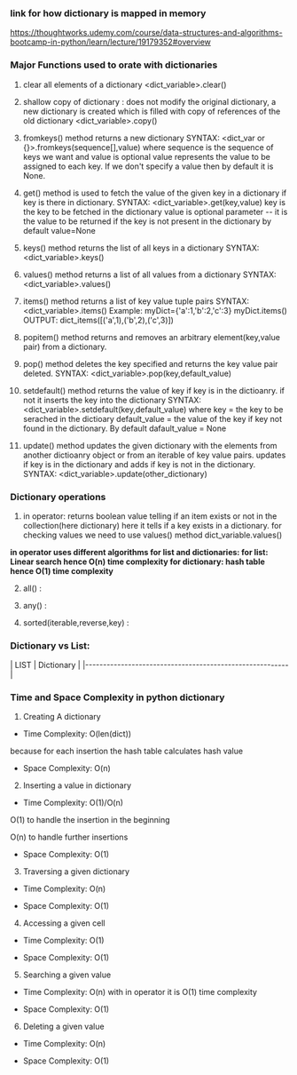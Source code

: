### link for how dictionary is mapped in memory
https://thoughtworks.udemy.com/course/data-structures-and-algorithms-bootcamp-in-python/learn/lecture/19179352#overview

### Major Functions used to orate with dictionaries
1. clear all elements of a dictionary
 <dict_variable>.clear()
   
2. shallow copy of dictionary : does not modify the original dictionary, a new 
dictionary is created which is filled with copy of references of the old dictionary
    <dict_variable>.copy()

3. fromkeys() method returns a new dictionary
    SYNTAX: <dict_var or {}>.fromkeys(sequence[],value)
   where sequence is the sequence of keys we want and value is optional
   value represents the value to be assigned to each key.
   If we don't specify a value  then by default it is None.
   
4. get() method is used to fetch the value of the given key in a dictionary if key is there in dictionary.
    SYNTAX: <dict_variable>.get(key,value)
    key is the key to be fetched in the dictionary
   value is optional parameter -- it is the value to be returned if the key is not present in the dictionary
   by default value=None

5. keys() method returns the list of all keys in a dictionary
   SYNTAX: <dict_variable>.keys()
   
6. values() method returns a list of all values from a dictionary
    SYNTAX: <dict_variable>.values()
   
7. items() method returns a list of key value tuple pairs
   SYNTAX: <dict_variable>.items()
   Example: myDict={'a':1,'b':2,'c':3}
   myDict.items() OUTPUT: dict_items([('a',1),('b',2),('c',3)])

8. popitem() method returns and removes an arbitrary element(key,value pair) from a dictionary.

9. pop() method deletes the key specified and returns the key value pair deleted.
    SYNTAX: <dict_variable>.pop(key,default_value)
   
10. setdefault() method returns the value of key if key is in the dictioanry.
   if not it inserts the key into the dictionary
   SYNTAX: <dict_variable>.setdefault(key,default_value)
   where key = the key to be serached in the dictioary
         default_value = the value of the key if key not found in the dictionary. By default dafault_value =  None
    
11. update() method updates the given dictionary with the elements from another dictioanry object or from an iterable
    of key value pairs.
    updates if key is in the dictionary and adds if key is not in the dictionary.
    SYNTAX: <dict_variable>.update(other_dictionary)
    
### Dictionary operations
1. in operator: returns boolean value telling if an item exists or not in the collection(here dictionary)
    here it tells if a key exists in a dictionary.
   for checking values we need to use values() method dict_variable.values()
   
**in operator uses different algorithms for list and dictionaries:
for list: Linear search hence O(n) time complexity
for dictionary: hash table hence O(1) time complexity**

2. all() : 

3. any() :

4. sorted(iterable,reverse,key) : 


### Dictionary vs List:

| LIST             | Dictionary                           |
|---------------------------------------------------------|

### Time and Space Complexity in python dictionary

1. Creating A dictionary

- Time Complexity: O(len(dict))

because for each insertion the hash table calculates hash value

- Space Complexity: O(n)


2. Inserting a value in dictionary

- Time Complexity: O(1)/O(n)

O(1) to handle the insertion in the beginning

O(n) to handle further insertions

- Space Complexity: O(1)

3. Traversing a given dictionary

- Time Complexity: O(n)

- Space Complexity: O(1)

4. Accessing a given cell

- Time Complexity: O(1)

- Space Complexity: O(1)

5. Searching a given value

- Time Complexity: O(n)
with in operator it is O(1) time complexity

- Space Complexity: O(1)

6. Deleting a given value

- Time Complexity: O(n)

- Space Complexity: O(1)
